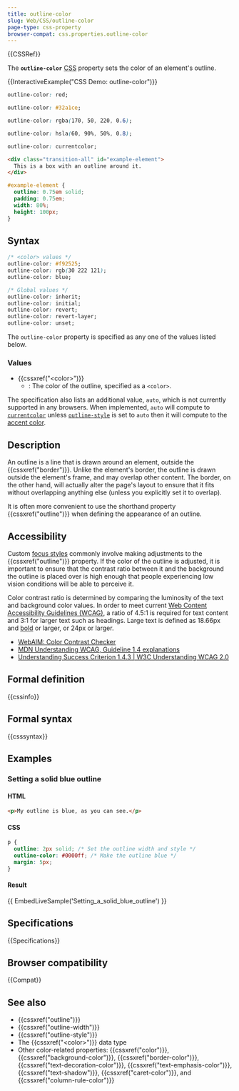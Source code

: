 ```yaml
---
title: outline-color
slug: Web/CSS/outline-color
page-type: css-property
browser-compat: css.properties.outline-color
---
```


{{CSSRef}}

The **`outline-color`** [CSS](/en-US/docs/Web/CSS) property sets the color of an element's outline.

{{InteractiveExample("CSS Demo: outline-color")}}

```css interactive-example-choice
outline-color: red;
```

```css interactive-example-choice
outline-color: #32a1ce;
```

```css interactive-example-choice
outline-color: rgba(170, 50, 220, 0.6);
```

```css interactive-example-choice
outline-color: hsla(60, 90%, 50%, 0.8);
```

```css interactive-example-choice
outline-color: currentcolor;
```

```html interactive-example
<div class="transition-all" id="example-element">
  This is a box with an outline around it.
</div>
```

```css interactive-example
#example-element {
  outline: 0.75em solid;
  padding: 0.75em;
  width: 80%;
  height: 100px;
}
```

## Syntax

```css
/* <color> values */
outline-color: #f92525;
outline-color: rgb(30 222 121);
outline-color: blue;

/* Global values */
outline-color: inherit;
outline-color: initial;
outline-color: revert;
outline-color: revert-layer;
outline-color: unset;
```

The `outline-color` property is specified as any one of the values listed below.

### Values

- {{cssxref("&lt;color&gt;")}}
  - : The color of the outline, specified as a `<color>`.

The specification also lists an additional value, `auto`, which is not currently supported in any browsers. When implemented, `auto` will compute to [`currentcolor`](/en-US/docs/Web/CSS/color_value#currentcolor_keyword) unless [`outline-style`](/en-US/docs/Web/CSS/outline-style) is set to `auto` then it will compute to the [accent color](/en-US/docs/Web/CSS/accent-color).

## Description

An outline is a line that is drawn around an element, outside the {{cssxref("border")}}. Unlike the element's border, the outline is drawn outside the element's frame, and may overlap other content. The border, on the other hand, will actually alter the page's layout to ensure that it fits without overlapping anything else (unless you explicitly set it to overlap).

It is often more convenient to use the shorthand property {{cssxref("outline")}} when defining the appearance of an outline.

## Accessibility

Custom [focus styles](/en-US/docs/Web/CSS/:focus) commonly involve making adjustments to the {{cssxref("outline")}} property. If the color of the outline is adjusted, it is important to ensure that the contrast ratio between it and the background the outline is placed over is high enough that people experiencing low vision conditions will be able to perceive it.

Color contrast ratio is determined by comparing the luminosity of the text and background color values. In order to meet current [Web Content Accessibility Guidelines (WCAG)](https://www.w3.org/WAI/standards-guidelines/wcag/), a ratio of 4.5:1 is required for text content and 3:1 for larger text such as headings. Large text is defined as 18.66px and [bold](/en-US/docs/Web/CSS/font-weight) or larger, or 24px or larger.

- [WebAIM: Color Contrast Checker](https://webaim.org/resources/contrastchecker/)
- [MDN Understanding WCAG, Guideline 1.4 explanations](/en-US/docs/Web/Accessibility/Understanding_WCAG/Perceivable#guideline_1.4_make_it_easier_for_users_to_see_and_hear_content_including_separating_foreground_from_background)
- [Understanding Success Criterion 1.4.3 | W3C Understanding WCAG 2.0](https://www.w3.org/TR/UNDERSTANDING-WCAG20/visual-audio-contrast-contrast.html)

## Formal definition

{{cssinfo}}

## Formal syntax

{{csssyntax}}

## Examples

### Setting a solid blue outline

#### HTML

```html
<p>My outline is blue, as you can see.</p>
```

#### CSS

```css
p {
  outline: 2px solid; /* Set the outline width and style */
  outline-color: #0000ff; /* Make the outline blue */
  margin: 5px;
}
```

#### Result

{{ EmbedLiveSample('Setting_a_solid_blue_outline') }}

## Specifications

{{Specifications}}

## Browser compatibility

{{Compat}}

## See also

- {{cssxref("outline")}}
- {{cssxref("outline-width")}}
- {{cssxref("outline-style")}}
- The {{cssxref("&lt;color&gt;")}} data type
- Other color-related properties: {{cssxref("color")}}, {{cssxref("background-color")}}, {{cssxref("border-color")}}, {{cssxref("text-decoration-color")}}, {{cssxref("text-emphasis-color")}}, {{cssxref("text-shadow")}}, {{cssxref("caret-color")}}, and {{cssxref("column-rule-color")}}
